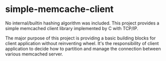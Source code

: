 simple-memcache-client
======================
No internal/builtin hashing algorithm was included. This project provides a simple memcached client library implemented by C with TCP/IP.

The major purpose of this project is providing a basic building blocks for client application without reinventing wheel. It's the responsibility of client application to decide how to partition and manage the connection between various memcached server. 

